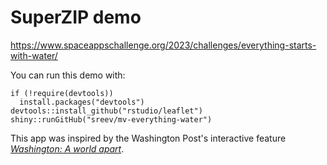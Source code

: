 # SuperZIP demo

https://www.spaceappschallenge.org/2023/challenges/everything-starts-with-water/

You can run this demo with:
```
if (!require(devtools))
  install.packages("devtools")
devtools::install_github("rstudio/leaflet")
shiny::runGitHub("sreev/mv-everything-water")

```

This app was inspired by the Washington Post's interactive feature _[Washington: A world apart](http://www.washingtonpost.com/sf/local/2013/11/09/washington-a-world-apart/)_.
